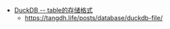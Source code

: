 - [DuckDB -- table的存储格式](https://tangdh.life/posts/database/duckdb-file/)
	- https://tangdh.life/posts/database/duckdb-file/
